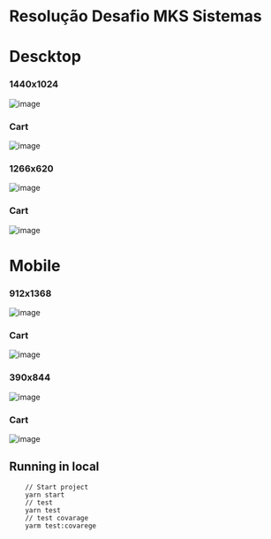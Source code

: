# Resolução Desafio MKS Sistemas

# Descktop
### 1440x1024
![image](https://cdn.discordapp.com/attachments/602916001700511778/1173460965619154984/localhost_3000_.png?ex=656409b0&is=655194b0&hm=aef52b777f871eb2119c54d1ced7c37bd3158cae9128c820049ad574f626d53f&)
### Cart
![image](https://cdn.discordapp.com/attachments/602916001700511778/1173461287351619604/localhost_3000__1.png?ex=656409fc&is=655194fc&hm=bfedf288ae82f039bc78f2c48fa69ff9c4287e657825c10a14b64aec3ef2e8f3&)
### 1266x620
![image](https://cdn.discordapp.com/attachments/602916001700511778/1173461763640012810/localhost_3000_HD_1.png?ex=65640a6e&is=6551956e&hm=364f1e83f9285b25cd090900e818948b5df8582f27a370e9f47e968190697fad&)
### Cart
![image](https://cdn.discordapp.com/attachments/602916001700511778/1173461739447263322/localhost_3000_HD.png?ex=65640a68&is=65519568&hm=39c0859d50a8334a626554961cf18b0cc402de17b9b4a680f74bb79b5461f2b0&)
# Mobile
### 912x1368
![image](https://cdn.discordapp.com/attachments/602916001700511778/1173462305472790538/localhost_3000_Surface_Pro_7.png?ex=65640aef&is=655195ef&hm=d96f7dc7eaf0cf7d3b9cd403a2c6fdd0c8dcc364666ee6d9ade5a20179af676b&)
### Cart
![image](https://cdn.discordapp.com/attachments/602916001700511778/1173462328885379102/localhost_3000_Surface_Pro_7_1.png?ex=65640af5&is=655195f5&hm=dd2d79aa9c2a85872392bad2ef0d380e4abd19e590f9824ba93579702c0811bb&)
### 390x844
![image](https://cdn.discordapp.com/attachments/602916001700511778/1173462662173175841/localhost_3000_iPhone_12_Pro.png?ex=65640b44&is=65519644&hm=886a4cb48d8f1a44d74fd5baeddf224d0f9d8dea81a61fd6202cf6a0adc2c03b&)
### Cart
![image](https://cdn.discordapp.com/attachments/602916001700511778/1173462680862994462/localhost_3000_iPhone_12_Pro_1.png?ex=65640b49&is=65519649&hm=1889bd90803ea3b354a7427e7e196580c40c37cd32b58ec33102dfdc97af5d5d&)




## Running in local
```shell
    // Start project
    yarn start
    // test
    yarn test
    // test covarage
    yarm test:covarege

```